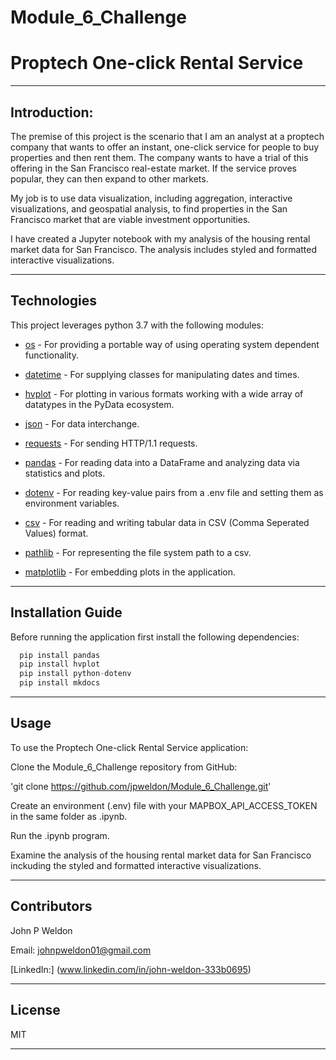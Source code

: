 # Module_6_Challenge

# Proptech One-click Rental Service

---

## Introduction:

The premise of this project is the scenario that I am an analyst at a proptech company that wants to offer an instant, one-click service for people to buy properties and then rent them. The company wants to have a trial of this offering in the San Francisco real-estate market. If the service proves popular, they can then expand to other markets.

My job is to use data visualization, including aggregation, interactive visualizations, and geospatial analysis, to find properties in the San Francisco market that are viable investment opportunities.

I have created a Jupyter notebook with my analysis of the housing rental market data for San Francisco. The analysis includes styled and formatted interactive visualizations.

---

## Technologies

This project leverages python 3.7 with the following modules:

* [os](https://docs.python.org/3/library/os.html) - For providing a portable way of using operating system dependent functionality.

* [datetime](https://docs.python.org/3/library/datetime.html) - For supplying classes for manipulating dates and times.

* [hvplot](https://hvplot.holoviz.org) - For plotting in various formats working with a wide array of datatypes in the PyData ecosystem.

* [json](https://docs.python.org/3/library/json.html) - For data interchange.

* [requests](https://docs.python-requests.org/en/master/index.html) - For sending HTTP/1.1 requests.

* [pandas](https://github.com/pandas-dev/pandas) - For reading data into a DataFrame and analyzing data via statistics and plots.

* [dotenv](https://pypi.org/project/python-dotenv/) - For reading key-value pairs from a .env file and setting them as environment variables.

* [csv](https://docs.python.org/3/library/csv.html) - For reading and writing tabular data in CSV (Comma Seperated Values) format.

* [pathlib](https://docs.python.org/3/library/pathlib.html) - For representing the file system path to a csv.

* [matplotlib](https://matplotlib.org/stable/users/index.html) - For embedding plots in the application.

---

## Installation Guide

Before running the application first install the following dependencies:

```python
  pip install pandas
  pip install hvplot
  pip install python-dotenv
  pip install mkdocs
```

---

## Usage

To use the Proptech One-click Rental Service application:

Clone the Module_6_Challenge repository from GitHub:

'git clone https://github.com/jpweldon/Module_6_Challenge.git'

Create an environment (.env) file with your MAPBOX_API_ACCESS_TOKEN in the same folder as .ipynb.

Run the .ipynb program.

Examine the analysis of the housing rental market data for San Francisco inckuding the styled and formatted interactive visualizations.

---

## Contributors

John P Weldon

Email: johnpweldon01@gmail.com

[LinkedIn:] (www.linkedin.com/in/john-weldon-333b0695)

---

## License

MIT

---